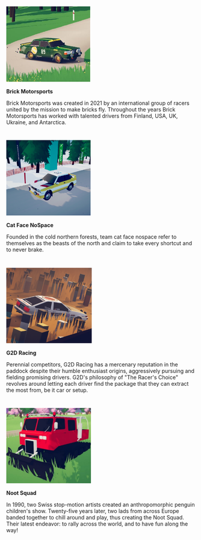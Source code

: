 
#

<img src="https://raw.githubusercontent.com/xlsrln/cat/main/images/brick.png" alt="drawing" style="height:200px"/>

**Brick Motorsports**

Brick Motorsports was created in 2021 by an international group of racers united by the mission to make bricks fly.  Throughout the years Brick Motorsports has worked with talented drivers from Finland, USA, UK, Ukraine, and Antarctica.


#

<img src="https://raw.githubusercontent.com/xlsrln/cat/main/images/catface.png" alt="drawing" style="height:200px"/>

**Cat Face NoSpace**

Founded in the cold northern forests, team cat face nospace refer to themselves as the beasts of the north and claim to take every shortcut and to never brake.

#

<img src="https://raw.githubusercontent.com/xlsrln/cat/main/images/g2d.png" alt="drawing" style="height:200px"/>

**G2D Racing**

Perennial competitors, G2D Racing has a mercenary reputation in the paddock despite their humble enthusiast origins, aggressively pursuing and fielding promising drivers. G2D's philosophy of "The Racer's Choice" revolves around letting each driver find the package that they can extract the most from, be it car or setup.

#

<img src="https://raw.githubusercontent.com/xlsrln/cat/main/images/noot.png" alt="drawing" style="height:200px"/>

**Noot Squad**

In 1990, two Swiss stop-motion artists created an anthropomorphic penguin children's show. Twenty-five years later, two lads from across Europe banded together to chill around and play, thus creating the Noot Squad. Their latest endeavor: to rally across the world, and to have fun along the way!

